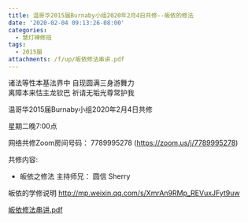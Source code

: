 ```yaml
---
title: 温哥华2015届Burnaby小组2020年2月4日共修--皈依的修法
date: '2020-02-04 09:13:26-08:00'
categories:
  - 慧灯禅修班
tags:
  - 2015届
attachments: /f/up/皈依修法串讲.pdf
---
```

诸法等性本基法界中 自现圆满三身游舞力   
离障本来怙主龙钦巴 祈请无垢光尊常护我

温哥华2015届Burnaby小组2020年2月4日共修 

星期二晚7:00点 

网络共修Zoom房间号码： 7789995278 (<https://zoom.us/j/7789995278>)

共修内容: 

- 皈依之修法
主持师兄： 圆信 Sherry

皈依的学修说明 <http://mp.weixin.qq.com/s/XmrAn9RMp_REVuxJFyt9uw>

[皈依修法串讲.pdf](https://s3.ca-central-1.wasabisys.com/hddata/f.huidengchanxiu.net/hdv/f/up/皈依修法串讲.pdf)
